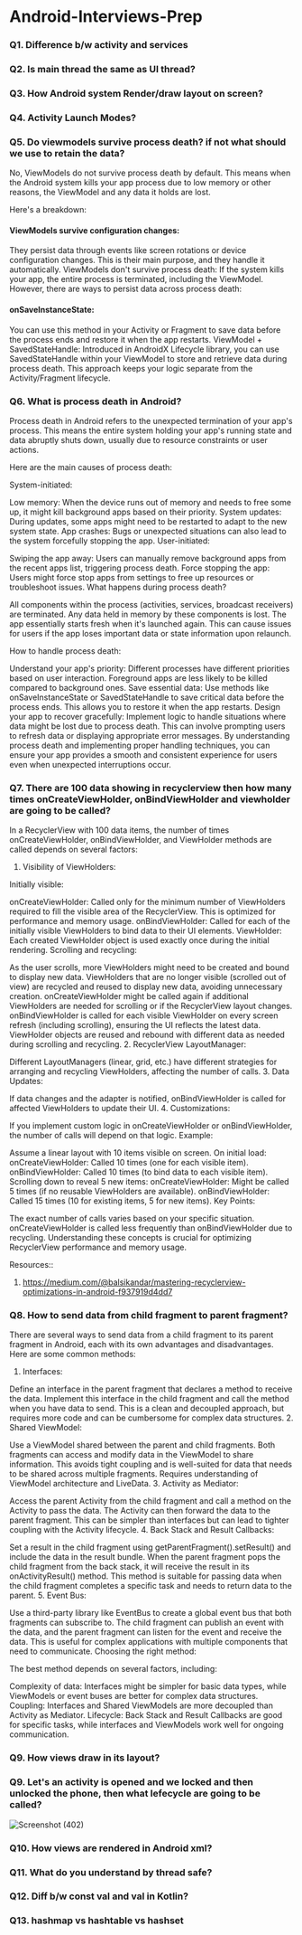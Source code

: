 # Android-Interviews-Prep

### Q1. Difference b/w activity and services


### Q2. Is main thread the same as UI thread?

### Q3. How Android system Render/draw layout on screen?

### Q4. Activity Launch Modes?

### Q5. Do viewmodels survive process death? if not what should we use to retain the data?
No, ViewModels do not survive process death by default. This means when the Android system kills your app process due to low memory or other reasons, the ViewModel and any data it holds are lost.

Here's a breakdown:

#### ViewModels survive configuration changes: 
They persist data through events like screen rotations or device configuration changes. This is their main purpose, and they handle it automatically.
ViewModels don't survive process death: If the system kills your app, the entire process is terminated, including the ViewModel.
However, there are ways to persist data across process death:

#### onSaveInstanceState: 
You can use this method in your Activity or Fragment to save data before the process ends and restore it when the app restarts.
ViewModel + SavedStateHandle: Introduced in AndroidX Lifecycle library, you can use SavedStateHandle within your ViewModel to store and retrieve data during process death. This approach keeps your logic separate from the Activity/Fragment lifecycle.

### Q6. What is process death in Android?

Process death in Android refers to the unexpected termination of your app's process. This means the entire system holding your app's running state and data abruptly shuts down, usually due to resource constraints or user actions.

Here are the main causes of process death:

System-initiated:

Low memory: When the device runs out of memory and needs to free some up, it might kill background apps based on their priority.
System updates: During updates, some apps might need to be restarted to adapt to the new system state.
App crashes: Bugs or unexpected situations can also lead to the system forcefully stopping the app.
User-initiated:

Swiping the app away: Users can manually remove background apps from the recent apps list, triggering process death.
Force stopping the app: Users might force stop apps from settings to free up resources or troubleshoot issues.
What happens during process death?

All components within the process (activities, services, broadcast receivers) are terminated.
Any data held in memory by these components is lost.
The app essentially starts fresh when it's launched again.
This can cause issues for users if the app loses important data or state information upon relaunch.

How to handle process death:

Understand your app's priority: Different processes have different priorities based on user interaction. Foreground apps are less likely to be killed compared to background ones.
Save essential data: Use methods like onSaveInstanceState or SavedStateHandle to save critical data before the process ends. This allows you to restore it when the app restarts.
Design your app to recover gracefully: Implement logic to handle situations where data might be lost due to process death. This can involve prompting users to refresh data or displaying appropriate error messages.
By understanding process death and implementing proper handling techniques, you can ensure your app provides a smooth and consistent experience for users even when unexpected interruptions occur.

### Q7. There are 100 data showing in recyclerview then how many times onCreateViewHolder, onBindViewHolder and viewholder are going to be called?
In a RecyclerView with 100 data items, the number of times onCreateViewHolder, onBindViewHolder, and ViewHolder methods are called depends on several factors:

1. Visibility of ViewHolders:

Initially visible:

onCreateViewHolder: Called only for the minimum number of ViewHolders required to fill the visible area of the RecyclerView. This is optimized for performance and memory usage.
onBindViewHolder: Called for each of the initially visible ViewHolders to bind data to their UI elements.
ViewHolder: Each created ViewHolder object is used exactly once during the initial rendering.
Scrolling and recycling:

As the user scrolls, more ViewHolders might need to be created and bound to display new data.
ViewHolders that are no longer visible (scrolled out of view) are recycled and reused to display new data, avoiding unnecessary creation.
onCreateViewHolder might be called again if additional ViewHolders are needed for scrolling or if the RecyclerView layout changes.
onBindViewHolder is called for each visible ViewHolder on every screen refresh (including scrolling), ensuring the UI reflects the latest data.
ViewHolder objects are reused and rebound with different data as needed during scrolling and recycling.
2. RecyclerView LayoutManager:

Different LayoutManagers (linear, grid, etc.) have different strategies for arranging and recycling ViewHolders, affecting the number of calls.
3. Data Updates:

If data changes and the adapter is notified, onBindViewHolder is called for affected ViewHolders to update their UI.
4. Customizations:

If you implement custom logic in onCreateViewHolder or onBindViewHolder, the number of calls will depend on that logic.
Example:

Assume a linear layout with 10 items visible on screen.
On initial load:
onCreateViewHolder: Called 10 times (one for each visible item).
onBindViewHolder: Called 10 times (to bind data to each visible item).
Scrolling down to reveal 5 new items:
onCreateViewHolder: Might be called 5 times (if no reusable ViewHolders are available).
onBindViewHolder: Called 15 times (10 for existing items, 5 for new items).
Key Points:

The exact number of calls varies based on your specific situation.
onCreateViewHolder is called less frequently than onBindViewHolder due to recycling.
Understanding these concepts is crucial for optimizing RecyclerView performance and memory usage.

Resources::
1. https://medium.com/@balsikandar/mastering-recyclerview-optimizations-in-android-f937919d4dd7


### Q8. How to send data from child fragment to parent fragment?

There are several ways to send data from a child fragment to its parent fragment in Android, each with its own advantages and disadvantages. Here are some common methods:

1. Interfaces:

Define an interface in the parent fragment that declares a method to receive the data.
Implement this interface in the child fragment and call the method when you have data to send.
This is a clean and decoupled approach, but requires more code and can be cumbersome for complex data structures.
2. Shared ViewModel:

Use a ViewModel shared between the parent and child fragments.
Both fragments can access and modify data in the ViewModel to share information.
This avoids tight coupling and is well-suited for data that needs to be shared across multiple fragments.
Requires understanding of ViewModel architecture and LiveData.
3. Activity as Mediator:

Access the parent Activity from the child fragment and call a method on the Activity to pass the data.
The Activity can then forward the data to the parent fragment.
This can be simpler than interfaces but can lead to tighter coupling with the Activity lifecycle.
4. Back Stack and Result Callbacks:

Set a result in the child fragment using getParentFragment().setResult() and include the data in the result bundle.
When the parent fragment pops the child fragment from the back stack, it will receive the result in its onActivityResult() method.
This method is suitable for passing data when the child fragment completes a specific task and needs to return data to the parent.
5. Event Bus:

Use a third-party library like EventBus to create a global event bus that both fragments can subscribe to.
The child fragment can publish an event with the data, and the parent fragment can listen for the event and receive the data.
This is useful for complex applications with multiple components that need to communicate.
Choosing the right method:

The best method depends on several factors, including:

Complexity of data: Interfaces might be simpler for basic data types, while ViewModels or event buses are better for complex data structures.
Coupling: Interfaces and Shared ViewModels are more decoupled than Activity as Mediator.
Lifecycle: Back Stack and Result Callbacks are good for specific tasks, while interfaces and ViewModels work well for ongoing communication.

### Q9. How views draw in its layout?


### Q9. Let's an activity is opened and we locked and then unlocked the phone, then what lefecycle are going to be called?

![Screenshot (402)](https://github.com/amitYadavDev/Android-Interviews-Prep/assets/45551012/c8106d8f-6d7c-4afb-8833-ae314a10fcbe)


### Q10. How views are rendered in Android xml?

### Q11. What do you understand by thread safe?

### Q12. Diff b/w const val and val in Kotlin?

### Q13. hashmap vs hashtable vs hashset


